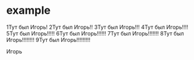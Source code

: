 # example
1Тут был Игорь!
2Тут был Игорь!!
3Тут был Игорь!!!
4Тут был Игорь!!!!
5Тут был Игорь!!!!!
6Тут был Игорь!!!!!!
7Тут был Игорь!!!!!!!
8Тут был Игорь!!!!!!!!
9Тут был Игорь!!!!!!!!!









Игорь